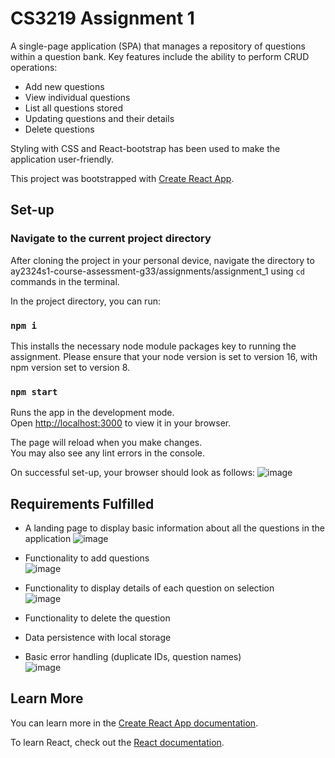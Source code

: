 # CS3219 Assignment 1 

A single-page application (SPA) that manages a repository of questions within a question bank.
Key features include the ability to perform CRUD operations:
- Add new questions
- View individual questions
- List all questions stored
- Updating questions and their details
- Delete questions

Styling with CSS and React-bootstrap has been used to make the application user-friendly.

This project was bootstrapped with [Create React App](https://github.com/facebook/create-react-app).

## Set-up

### Navigate to the current project directory 

After cloning the project in your personal device, navigate the directory to ay2324s1-course-assessment-g33/assignments/assignment_1 using `cd` commands in the terminal.

In the project directory, you can run:

### `npm i`

This installs the necessary node module packages key to running the assignment.
Please ensure that your node version is set to version 16, with npm version set to version 8.

### `npm start`

Runs the app in the development mode.\
Open [http://localhost:3000](http://localhost:3000) to view it in your browser.

The page will reload when you make changes.\
You may also see any lint errors in the console.

On successful set-up, your browser should look as follows:
![image](https://github.com/CS3219-AY2324S1/ay2324s1-course-assessment-g33/assets/62021897/4ca66719-dbfd-4f72-ae40-4ab92bc98690)

## Requirements Fulfilled

- A landing page to display basic information about all the questions in the application 
![image](https://github.com/CS3219-AY2324S1/ay2324s1-course-assessment-g33/assets/62021897/659d6234-80ea-4671-b595-fc26b8f9f324)

- Functionality to add questions <br/>
![image](https://github.com/CS3219-AY2324S1/ay2324s1-course-assessment-g33/assets/62021897/d46a4eeb-9fce-4530-9600-3866c0754369)

- Functionality to display details of each question on selection <br/>
![image](https://github.com/CS3219-AY2324S1/ay2324s1-course-assessment-g33/assets/62021897/67ba6573-cb82-4975-bd56-d7f4c37fb3a6)

- Functionality to delete the question
- Data persistence with local storage
- Basic error handling (duplicate IDs, question names) <br/>
![image](https://github.com/CS3219-AY2324S1/ay2324s1-course-assessment-g33/assets/62021897/27237a69-1aea-4fc1-ba12-2cff4d41aa8b)

## Learn More

You can learn more in the [Create React App documentation](https://facebook.github.io/create-react-app/docs/getting-started).

To learn React, check out the [React documentation](https://reactjs.org/).
